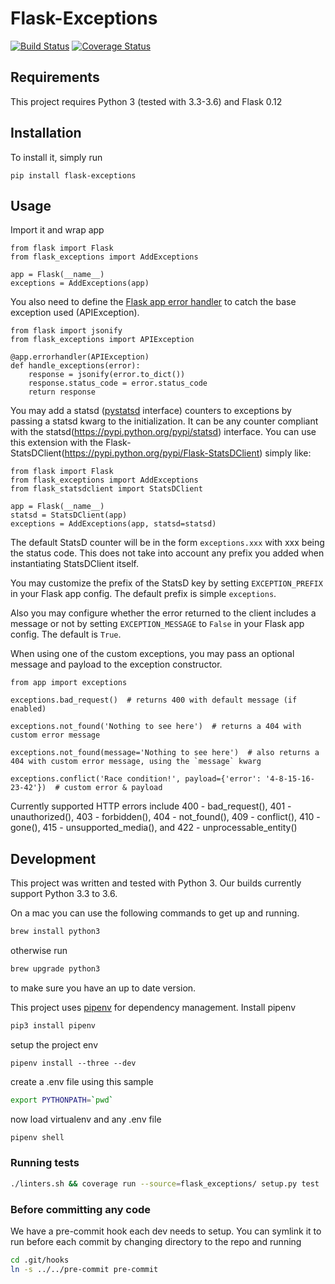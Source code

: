 # Flask-Exceptions

[![Build Status](https://travis-ci.org/bbelyeu/flask-exceptions.svg?branch=master)](https://travis-ci.org/bbelyeu/flask-exceptions)
[![Coverage Status](https://coveralls.io/repos/github/bbelyeu/flask-exceptions/badge.svg?branch=master)](https://coveralls.io/github/bbelyeu/flask-exceptions?branch=master)

## Requirements

This project requires Python 3 (tested with 3.3-3.6) and Flask 0.12

## Installation

To install it, simply run

    pip install flask-exceptions

## Usage

Import it and wrap app

    from flask import Flask
    from flask_exceptions import AddExceptions

    app = Flask(__name__)
    exceptions = AddExceptions(app)

You also need to define the
[Flask app error handler](http://flask.pocoo.org/docs/0.12/patterns/errorpages/#error-handlers)
to catch the base exception used (APIException).

    from flask import jsonify
    from flask_exceptions import APIException

    @app.errorhandler(APIException)
    def handle_exceptions(error):
        response = jsonify(error.to_dict())
        response.status_code = error.status_code
        return response

You may add a statsd ([pystatsd](https://pypi.python.org/pypi/pystatsd/) interface) counters to
exceptions by passing a statsd kwarg to the initialization. It can be any counter compliant with
the statsd(https://pypi.python.org/pypi/statsd) interface. You can use this extension with the
Flask-StatsDClient(https://pypi.python.org/pypi/Flask-StatsDClient) simply like:

    from flask import Flask
    from flask_exceptions import AddExceptions
    from flask_statsdclient import StatsDClient

    app = Flask(__name__)
    statsd = StatsDClient(app)
    exceptions = AddExceptions(app, statsd=statsd)

The default StatsD counter will be in the form `exceptions.xxx` with xxx being the status code.
This does not take into account any prefix you added when instantiating StatsDClient itself.

You may customize the prefix of the StatsD key by setting `EXCEPTION_PREFIX` in your Flask
app config. The default prefix is simple `exceptions`.

Also you may configure whether the error returned to the client includes a message or not by
setting `EXCEPTION_MESSAGE` to `False` in your Flask app config. The default is `True`.

When using one of the custom exceptions, you may pass an optional message and payload to the
exception constructor.

    from app import exceptions

    exceptions.bad_request()  # returns 400 with default message (if enabled)

    exceptions.not_found('Nothing to see here')  # returns a 404 with custom error message

    exceptions.not_found(message='Nothing to see here')  # also returns a 404 with custom error message, using the `message` kwarg

    exceptions.conflict('Race condition!', payload={'error': '4-8-15-16-23-42'})  # custom error & payload

Currently supported HTTP errors include 400 - bad_request(), 401 - unauthorized(), 403 -
forbidden(), 404 - not_found(), 409 - conflict(), 410 - gone(), 415 - unsupported_media(),
and 422 - unprocessable_entity()

## Development

This project was written and tested with Python 3. Our builds currently support Python 3.3 to 3.6.

On a mac you can use the following commands to get up and running.
``` bash
brew install python3
```
otherwise run
``` bash
brew upgrade python3
```
to make sure you have an up to date version.

This project uses [pipenv](https://docs.pipenv.org) for dependency management. Install pipenv
``` bash
pip3 install pipenv
```

setup the project env
``` base
pipenv install --three --dev
```

create a .env file using this sample
``` bash
export PYTHONPATH=`pwd`
```

now load virtualenv and any .env file
```bash
pipenv shell
```

### Running tests

``` bash
./linters.sh && coverage run --source=flask_exceptions/ setup.py test
```

### Before committing any code

We have a pre-commit hook each dev needs to setup.
You can symlink it to run before each commit by changing directory to the repo and running

``` bash
cd .git/hooks
ln -s ../../pre-commit pre-commit
```
